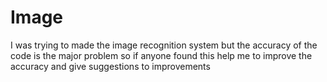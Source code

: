 # Image
I was trying to  made the image recognition system but the accuracy of the code is the major problem so if anyone found this help me to improve the accuracy and give suggestions to improvements
